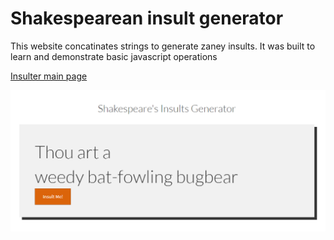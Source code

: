 # Shakespearean insult generator

This website concatinates strings to generate zaney insults. It was built to learn and demonstrate basic javascript operations 

[Insulter main page](https://thegrims.github.io/shakespearean_insult_generator/ "Insult me!")

![alt text](https://raw.githubusercontent.com/thegrims/shakespearean_insult_generator/master/shakespeare_insults.PNG)

